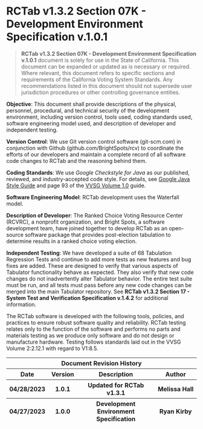 # RCTab v1.3.2 Section 07K - Development Environment Specification v.1.0.1

> **RCTab v1.3.2 Section 07K - Development Environment Specification
> v.1.0.1** document is solely for use in the State of California. This
> document can be expanded or updated as is necessary or required. Where
> relevant, this document refers to specific sections and requirements
> of the California Voting System Standards. Any recommendations listed
> in this document should not supersede user jurisdiction procedures or
> other controlling governance entities.

**Objective**: This document shall provide descriptions of the physical,
personnel, procedural, and technical security of the development
environment, including version control, tools used, coding standards
used, software engineering model used, and description of developer and
independent testing.

**Version Control**: We use Git version control software (git-scm.com)
in conjunction with Github (github.com/BrightSpots/rcv) to coordinate
the efforts of our developers and maintain a complete record of all
software code changes to RCTab and the reasoning behind them.

**Coding Standards**: We use *Google Checkstyle for Java* as our
published, reviewed, and industry-accepted code style. For details, see
[<u>Google Java Style
Guide</u>](https://google.github.io/styleguide/javaguide.html) and page
93 of the [<u>VVSG Volume
1.0</u>](https://www.eac.gov/sites/default/files/eac_assets/1/28/VVSG.1.0_Volume_1.PDF)
guide.

**Software Engineering Model**: RCTab development uses the Waterfall
model.

**Description of Developer**: The Ranked Choice Voting Resource Center
(RCVRC), a nonprofit organization, and Bright Spots, a software
development team, have joined together to develop RCTab as an
open-source software package that provides post-election tabulation to
determine results in a ranked choice voting election.

**Independent Testing**: We have developed a suite of 68 Tabulation
Regression Tests and continue to add more tests as new features and bug
fixes are added. These are designed to verify that various aspects of
Tabulator functionality behave as expected. They also verify that new
code changes do not inadvertently alter Tabulator behavior. The entire
test suite must be run, and all tests must pass before any new code
changes can be merged into the main Tabulator repository. See **RCTab
v1.3.2 Section 17 - System Test and Verification Specification v.1.4.2**
for additional information.

The RCTab software is developed with the following tools, policies, and
practices to ensure robust software quality and reliability. RCTab
testing relates only to the function of the software and performs no
parts and materials testing as we produce only software and do not
design or manufacture hardware. Testing follows standards laid out in
the VVSG Volume 2:2.12.1 with regard to V1:8.5.

<table>
<colgroup>
<col style="width: 14%" />
<col style="width: 11%" />
<col style="width: 48%" />
<col style="width: 25%" />
</colgroup>
<thead>
<tr class="header">
<th colspan="4"><strong>Document Revision History</strong></th>
</tr>
<tr class="odd">
<th><strong>Date</strong></th>
<th><strong>Version</strong></th>
<th><strong>Description</strong></th>
<th><strong>Author</strong></th>
</tr>
<tr class="header">
<th>04/28/2023</th>
<th>1.0.1</th>
<th>Updated for RCTab v1.3.1</th>
<th>Melissa Hall</th>
</tr>
<tr class="odd">
<th>04/27/2023</th>
<th>1.0.0</th>
<th>Development Environment Specification</th>
<th>Ryan Kirby</th>
</tr>
</thead>
<tbody>
</tbody>
</table>

